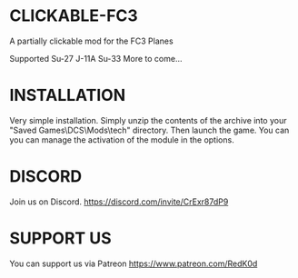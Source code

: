 # CLICKABLE-FC3
 A partially clickable mod for the FC3 Planes

 Supported
 Su-27
 J-11A
 Su-33
 More to come...

 # INSTALLATION 
Very simple installation.
Simply unzip the contents of the archive into your "Saved Games\DCS\Mods\tech\" directory.
Then launch the game.
You can you can manage the activation of the module in the options.

 # DISCORD
Join us on Discord. 
 https://discord.com/invite/CrExr87dP9

# SUPPORT US
You can support us via Patreon 
https://www.patreon.com/RedK0d
